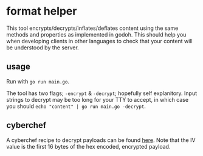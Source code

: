 # format helper

This tool encrypts/decrypts/inflates/deflates content using the same methods and properties as implemented in godoh. This should help you when developing clients in other languages to check that your content will be understood by the server.

## usage

Run with `go run main.go`.

The tool has two flags; `-encrypt` & `-decrypt`; hopefully self explanitory. Input strings to decrypt may be too long for your TTY to accept, in which case you should `echo "content" | go run main.go -decrypt`.

## cyberchef

A cyberchef recipe to decrypt payloads can be found [here](https://gchq.github.io/CyberChef/#recipe=From_Hex('Auto')AES_Decrypt(%7B'option':'Hex','string':'2589213f0c51583dcbaacbe0005e5908'%7D,%7B'option':'Hex','string':'ad70f4d5a04c7e7924ca62fb2ebf70af'%7D,'CBC','Raw','Raw',%7B'option':'Hex','string':''%7D,%7B'option':'Hex','string':''%7D)Take_bytes(16,100,false)&input=YWQ3MGY0ZDVhMDRjN2U3OTI0Y2E2MmZiMmViZjcwYWZjNWE2YjI4NGQxNmYyZjExNGYzYmEzOTZjOGVhMWEzMA). Note that the IV value is the first 16 bytes of the hex encoded, encrypted payload. 
